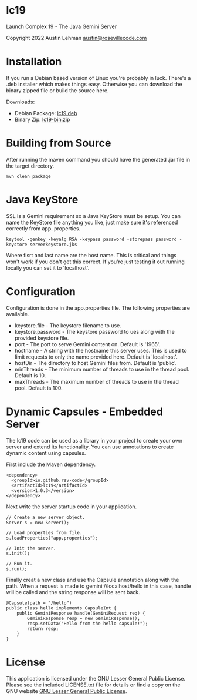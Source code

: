 # lc19
Launch Complex 19 - The Java Gemini Server

Copyright 2022 Austin Lehman <austin@rosevillecode.com>

# Installation
If you run a Debian based version of Linux you're 
probably in luck. There's a .deb installer which makes 
things easy. Otherwise you can download the binary 
zipped file or build the source here. 

Downloads:
- Debian Package: [lc19.deb](https://github.com/rsv-code/lc19/releases/download/1.0.3/lc19.deb)
- Binary Zip: [lc19-bin.zip](https://github.com/rsv-code/lc19/releases/download/1.0.3/lc19-bin.zip)

# Building from Source

After running the maven command you should have the 
generated .jar file in the target directory. 

```
mvn clean package
```

# Java KeyStore 

SSL is a Gemini requirement so a Java KeyStore must be 
setup. You can name the KeyStore file anything you like, 
just make sure it's referenced correctly from app.
properties. 

```
keytool -genkey -keyalg RSA -keypass password -storepass password -keystore serverkeystore.jks
```
Where fisrt and last name are the host name. This is 
critical and things won't work if you don't get this 
correct. If you're just testing it out running locally 
you can set it to 'localhost'.

# Configuration

Configuration is done in the app.properties file. The 
following properties are available.

- keystore.file - The keystore filename to use.
- keystore.password - The keystore password to 
  ues along with the provided keystore file.
- port - The port to serve Gemini content on. Default is 
  '1965'.
- hostname - A string with the hostname this 
  server uses. This is used to limit requests to only 
  the name provided here. Default is 'localhost'.
- hostDir - The directory to host Gemini files from. 
  Default is 'public'.
- minThreads - The minimum number of threads to use in 
  the thread pool. Default is 10.
- maxThreads - The maximum number of threads to use in 
  the thread pool. Default is 100.

# Dynamic Capsules - Embedded Server

The lc19 code can be used as a library in your project 
to create your own server and extend its functionality. 
You can use annotations to create dynamic content using 
capsules.

First include the Maven dependency.
```
<dependency>
  <groupId>io.github.rsv-code</groupId>
  <artifactId>lc19</artifactId>
  <version>1.0.3</version>
</dependency>
```

Next write the server startup code in your application.
```
// Create a new server object.
Server s = new Server();

// Load properties from file.
s.loadProperties("app.properties");

// Init the server.
s.init();

// Run it.
s.run();
```

Finally creat a new class and use the Capsule annotation 
along with the path. When a request is made to 
gemini://localhost/hello in this case, handle will be 
called and 
the string response will be sent back.

```
@Capsule(path = "/hello")
public class hello implements CapsuleInt {
    public GeminiResponse handle(GeminiRequest req) {
        GeminiResponse resp = new GeminiResponse();
        resp.setData("Hello from the hello capsule!");
        return resp;
    }
}
```

# License

This application is licensed under the GNU Lesser General Public License. Please see the included LICENSE.txt file for details or find a copy on the GNU website [GNU Lesser General Public License](https://www.gnu.org/licenses/lgpl-3.0.en.html).
